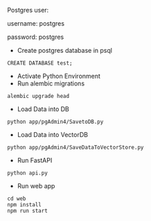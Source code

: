 Postgres user:

username: postgres

password: postgres

- Create postgres database in psql

```
CREATE DATABASE test;
```

- Activate Python Environment
- Run alembic migrations

```
alembic upgrade head
```

- Load Data into DB

```
python app/pgAdmin4/SavetoDB.py
```

- Load Data into VectorDB

```
python app/pgAdmin4/SaveDataToVectorStore.py
```

- Run FastAPI

```
python api.py
```

- Run web app

```
cd web
npm install
npm run start
```
